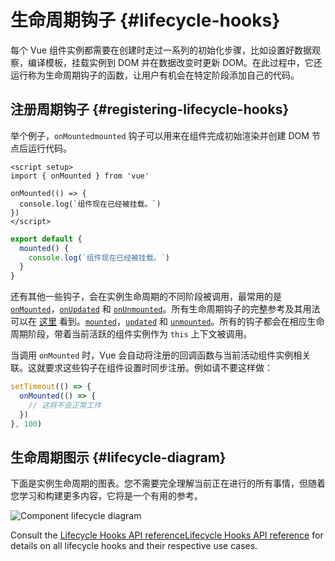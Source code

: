 # 生命周期钩子 {#lifecycle-hooks}

每个 Vue 组件实例都需要在创建时走过一系列的初始化步骤，比如设置好数据观察，编译模板，挂载实例到 DOM 并在数据改变时更新 DOM。在此过程中，它还运行称为生命周期钩子的函数，让用户有机会在特定阶段添加自己的代码。

## 注册周期钩子 {#registering-lifecycle-hooks}

举个例子，<span class="composition-api">`onMounted`</span><span class="options-api">`mounted`</span> 钩子可以用来在组件完成初始渲染并创建 DOM 节点后运行代码。

<div class="composition-api">

```vue
<script setup>
import { onMounted } from 'vue'

onMounted(() => {
  console.log(`组件现在已经被挂载。`)
})
</script>
```

</div>
<div class="options-api">

```js
export default {
  mounted() {
    console.log(`组件现在已经被挂载。`)
  }
}
```

</div>

还有其他一些钩子，会在实例生命周期的不同阶段被调用，最常用的是 <span class="composition-api">[`onMounted`](/api/composition-api-lifecycle.html#onmounted)，[`onUpdated`](/api/composition-api-lifecycle.html#onupdated) 和 [`onUnmounted`](/api/composition-api-lifecycle.html#onunmounted)。所有生命周期钩子的完整参考及其用法可以在 [这里](/api/composition-api-lifecycle.html) 看到。</span><span class="options-api">[`mounted`](/api/options-lifecycle.html#mounted)，[`updated`](/api/options-lifecycle.html#updated) 和 [`unmounted`](/api/options-lifecycle.html#unmounted)。所有的钩子都会在相应生命周期阶段，带着当前活跃的组件实例作为 `this` 上下文被调用。</span>

<div class="composition-api">

当调用 `onMounted` 时，Vue 会自动将注册的回调函数与当前活动组件实例相关联。这就要求这些钩子在组件设置时同步注册。例如请不要这样做：

```js
setTimeout(() => {
  onMounted(() => {
    // 这将不会正常工作
  })
}, 100)
```

</div>

## 生命周期图示 {#lifecycle-diagram}

下面是实例生命周期的图表。您不需要完全理解当前正在进行的所有事情，但随着您学习和构建更多内容，它将是一个有用的参考。

![Component lifecycle diagram](/images/lifecycle.svg)

Consult the <span class="composition-api">[Lifecycle Hooks API reference](/api/composition-api-lifecycle.html)</span><span class="options-api">[Lifecycle Hooks API reference](/api/options-lifecycle.html)</span> for details on all lifecycle hooks and their respective use cases.
